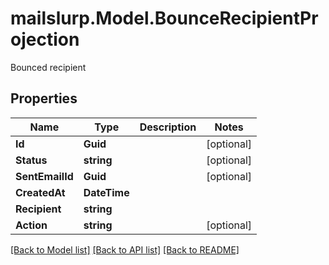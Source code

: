 # mailslurp.Model.BounceRecipientProjection
Bounced recipient

## Properties

Name | Type | Description | Notes
------------ | ------------- | ------------- | -------------
**Id** | **Guid** |  | [optional] 
**Status** | **string** |  | [optional] 
**SentEmailId** | **Guid** |  | [optional] 
**CreatedAt** | **DateTime** |  | 
**Recipient** | **string** |  | 
**Action** | **string** |  | [optional] 

[[Back to Model list]](../README#documentation-for-models) [[Back to API list]](../README#documentation-for-api-endpoints) [[Back to README]](../README)

